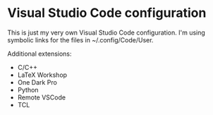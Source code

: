 # Visual Studio Code configuration

This is just my very own Visual Studio Code configuration. I'm using symbolic links for the files 
in ~/.config/Code/User.

Additional extensions:
- C/C++
- LaTeX Workshop
- One Dark Pro
- Python
- Remote VSCode
- TCL
